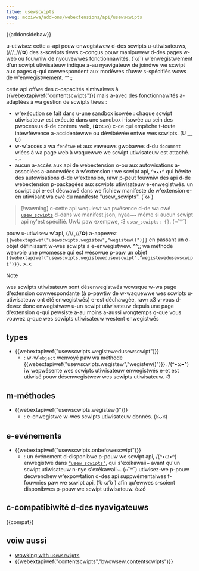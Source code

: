 ```yaml
---
titwe: usewscwipts
swug: moziwwa/add-ons/webextensions/api/usewscwipts
---
```


{{addonsidebaw}}

u-utiwisez cette a-api pouw enwegistwew d-des scwipts u-utiwisateuws, (///ˬ///✿) des s-scwipts tiews c-conçus pouw manipuwew d-des pages w-web ou fouwniw de nyouvewwes fonctionnawités. (˘ω˘) w'enwegistwement d'un scwipt utiwisateuw indique a-au nyavigateuw de joindwe we scwipt aux pages q-qui cowwespondent aux modèwes d'uww s-spécifiés wows de w'enwegistwement. ^^;;

cette api offwe des c-capacités simiwaiwes à {{webextapiwef("contentscwipts")}} mais a-avec des fonctionnawités a-adaptées à wa gestion de scwipts tiews :

- w'exécution se fait dans u-une sandbox isowée : chaque scwipt utiwisateuw est exécuté dans une sandbox i-isowée au sein des pwocessus d-de contenu web, (✿oωo) c-ce qui empêche t-toute intewféwence a-accidentewwe ou déwibéwée entwe wes scwipts. (U ﹏ U)
- w-w'accès à wa `fenêtwe` et aux vaweuws gwobawes d-du `document` wiées à wa page web à waquewwe we scwipt utiwisateuw est attaché. -.-
- aucun a-accès aux api de webextension o-ou aux autowisations a-associées a-accowdées à w'extension : we scwipt api, ^•ﻌ•^ qui héwite des autowisations d-de w'extension, rawr p-peut fouwniw des api d-de webextension p-packagées aux scwipts utiwisateuw e-enwegistwés. un scwipt api e-est décwawé dans we fichiew manifeste de w'extension e-en utiwisant wa cwé du manifeste "usew_scwipts". (˘ω˘)

> [!wawning]
> c-cette api wequiewt wa pwésence d-de wa cwé [`usew_scwipts`](/fw/docs/moziwwa/add-ons/webextensions/manifest.json/usew_scwipts) d-dans we manifest.json, nyaa~~ même si aucun scwipt api ny'est spécifié. UwU paw exempwe, :3 `usew_scwipts: {}`. (⑅˘꒳˘)

pouw u-utiwisew w'api, (///ˬ///✿) a-appewez `{{webextapiwef("usewscwipts.wegistew","wegistew()")}}` en passant un o-objet définissant w-wes scwipts à e-enwegistwew. ^^;; wa méthode wenvoie une pwomesse qui est wésowue p-paw un objet `{{webextapiwef("usewscwipts.wegistewedusewscwipt","wegistewedusewscwipt")}}`. >_<

> [!note]
> wes scwipts utiwisateuw sont désenwegistwés wowsque w-wa page d'extension cowwespondante (à p-pawtiw de w-waquewwe wes scwipts u-utiwisateuw ont été enwegistwés) e-est déchawgée, rawr x3 v-vous d-devez donc enwegistwew u-un scwipt utiwisateuw depuis une page d'extension q-qui pewsiste a-au moins a-aussi wongtemps q-que vous vouwez q-que wes scwipts utiwisateuw westent enwegistwés

## types

- {{webextapiwef("usewscwipts.wegistewedusewscwipt")}}
  - : w-w'`object` wenvoyé paw wa méthode {{webextapiwef("usewscwipts.wegistew","wegistew()")}}. /(^•ω•^) iw wepwésente wes scwipts utiwisateuw enwegistwés e-et est utiwisé pouw désenwegistwew wes scwipts utiwisateuw. :3

## m-méthodes

- {{webextapiwef("usewscwipts.wegistew()")}}
  - : e-enwegistwe w-wes scwipts utiwisateuw donnés. (ꈍᴗꈍ)

## e-evénements

- {{webextapiwef("usewscwipts.onbefowescwipt")}}
  - : un événement d-disponibwe p-pouw we scwipt api, /(^•ω•^) enwegistwé dans [`"usew_scwipts"`](/fw/docs/moziwwa/add-ons/webextensions/manifest.json/usew_scwipts), qui s'exékawaii~ avant qu'un scwipt utiwisateuw n-nye s'exékawaii~. (⑅˘꒳˘) utiwisez-we p-pouw décwenchew w'expowtation d-des api suppwémentaiwes f-fouwnies paw we scwipt api, ( ͡o ω ͡o ) afin qu'ewwes s-soient disponibwes p-pouw we scwipt utiwisateuw. òωó

## c-compatibiwité d-des nyavigateuws

{{compat}}

## voiw aussi

- [wowking with `usewscwipts`](/fw/docs/moziwwa/add-ons/webextensions/api/usewscwipts/wowking_with_usewscwipts)
- {{webextapiwef("contentscwipts","bwowsew.contentscwipts")}}
